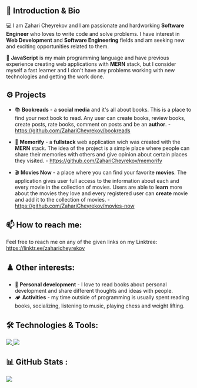 ## 👋 Introduction & Bio
💻 I am Zahari Cheyrekov and I am passionate and hardworking <strong>Software Engineer</strong> who loves to write code and solve problems. I have interest in <strong>Web Development</strong> and <strong>Software Engineering</strong> fields and am seeking new and exciting opportunities related to them.

🧠 <strong>JavaScript</strong> is my main programming language and have previous experience creating web applications with <strong>MERN</strong> stack, but I consider myself a fast learner and I don't have any problems working with new technologies and getting the work done.

## ⚙️ Projects

   - 📚 <strong>Bookreads</strong> - a <strong>social media</strong> and it's all about books. This is a place to find your next book to read. Any user can create books, review books, create posts, rate books, comment on posts and be an <strong>author</strong>. - https://github.com/ZahariCheyrekov/bookreads

   - 📸 <strong>Memorify</strong> -  a <strong>fullstack</strong> web application wich was created with the <strong>MERN</strong> stack. The idea of the project is a simple place where people can share their memories with others and give opinion about certain places they visited. - https://github.com/ZahariCheyrekov/memorify

   - 🎬 <strong>Movies Now</strong> - a place where you can find your favorite <strong>movies</strong>. The application gives user full access to the information about each and every movie in the collection of movies. Users are able to <strong>learn</strong> more about the movies they love and every registered user can <strong>create</strong> movie and add it to the collection of movies. - https://github.com/ZahariCheyrekov/movies-now

## 📫 How to reach me:
 Feel free to reach me on any of the given links on my Linktree: https://linktr.ee/zaharicheyrekov

## ♟️ Other interests:
 - 🎯 <strong>Personal development</strong> - I love to read books about personal development and share different thoughts and ideas with people.
 - 🏕️ <strong>Activities</strong> - my time outside of programming is usually spent reading books, socializing, listening to music, playing chess and weight lifting.

## 🛠️ Technologies & Tools:

<a href="https://skillicons.dev">
   <img src="https://skillicons.dev/icons?i=js,ts,css,figma,react,java,express" />
</a>
<a href="https://skillicons.dev">
   <img src="https://skillicons.dev/icons?i=nodejs,mongodb,firebase,sass,html,git,heroku" />
</a>

## 📊 GitHub Stats :
![](https://github-readme-streak-stats.herokuapp.com/?user=ZahariCheyrekov&theme=dark&hide_border=false)   
